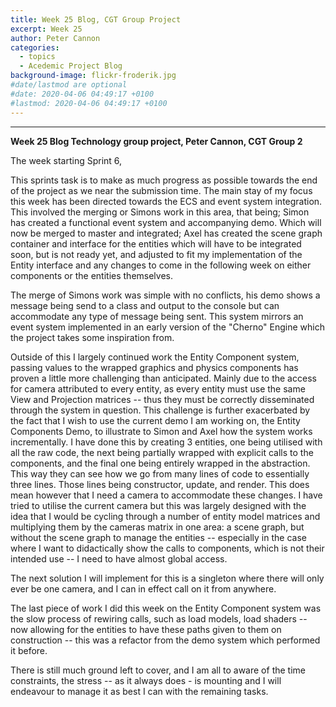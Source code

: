 ```yaml
---
title: Week 25 Blog, CGT Group Project
excerpt: Week 25
author: Peter Cannon
categories:
  - topics
  - Acedemic Project Blog
background-image: flickr-froderik.jpg
#date/lastmod are optional
#date: 2020-04-06 04:49:17 +0100
#lastmod: 2020-04-06 04:49:17 +0100
---
```


<hr />

**Week 25 Blog Technology group project, Peter Cannon, CGT Group 2**

The week starting Sprint 6,

This sprints task is to make as much progress as possible towards the end of the project as we near the submission time. The main stay of my focus this week has been directed towards the ECS and event system integration. This involved the merging or Simons work in this area, that being; Simon has created a functional event system and accompanying demo. Which will now be merged to master and integrated; Axel has created the scene graph container and interface for the entities which will have to be integrated soon, but is not ready yet, and adjusted to fit my implementation of the Entity interface and any changes to come in the following week on either components or the entities themselves.

The merge of Simons work was simple with no conflicts, his demo shows a message being send to a class and output to the console but can accommodate any type of message being sent. This system mirrors an event system implemented in an early version of the "Cherno" Engine which the project takes some inspiration from.

Outside of this I largely continued work the Entity Component system, passing values to the wrapped graphics and physics components has proven a little more challenging than anticipated. Mainly due to the access for camera attributed to every entity, as every entity must use the same View and Projection matrices -- thus they must be correctly disseminated through the system in question. This challenge is further exacerbated by the fact that I wish to use the current demo I am working on, the Entity Components Demo, to illustrate to Simon and Axel how the system works incrementally. I have done this by creating 3 entities, one being utilised with all the raw code, the next being partially wrapped with explicit calls to the components, and the final one being entirely wrapped in the abstraction. This way they can see how we go from many lines of code to essentially three lines. Those lines being constructor, update, and render. This does mean however that I need a camera to accommodate these changes. I have tried to utilise the current camera but this was largely designed with the idea that I would be cycling through a number of entity model matrices and multiplying them by the cameras matrix in one area: a scene graph, but without the scene graph to manage the entities -- especially in the case where I want to didactically show the calls to components, which is not their intended use -- I need to have almost global access.

The next solution I will implement for this is a singleton where there will only ever be one camera, and I can in effect call on it from anywhere.

The last piece of work I did this week on the Entity Component system was the slow process of rewiring calls, such as load models, load shaders -- now allowing for the entities to have these paths given to them on construction -- this was a refactor from the demo system which performed it before.

There is still much ground left to cover, and I am all to aware of the time constraints, the stress -- as it always does - is mounting and I will endeavour to manage it as best I can with the remaining tasks.
